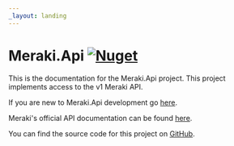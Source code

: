 ```yaml
---
_layout: landing
---
```


# Meraki.Api [![Nuget](https://img.shields.io/nuget/v/Meraki.Api)](https://www.nuget.org/packages/Meraki.Api/)

This is the documentation for the Meraki.Api project. This project implements access to the v1 Meraki API.

If you are new to Meraki.Api development go [here](docs/introduction.md).

Meraki's official API documentation can be found [here](https://developer.cisco.com/meraki/api-v1/).

You can find the source code for this project on [GitHub](https://github.com/panoramicdata/Meraki.Api).